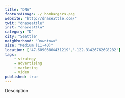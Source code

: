 ```yaml
---
title: "DNA"
featuredImage: ./-hamburgers.png
website: "http://dnaseattle.com/"
twit: "dnaseattle"
inst: "dnaseattle"
category: "D"
city: "Seattle"
neighborhood: "Downtown"
size: "Medium (11-40)"
location: ['47.60903806431219','-122.33426762698282']
tags:
    - strategy
    - advertising
    - marketing
    - video
published: true
---
```


Description
